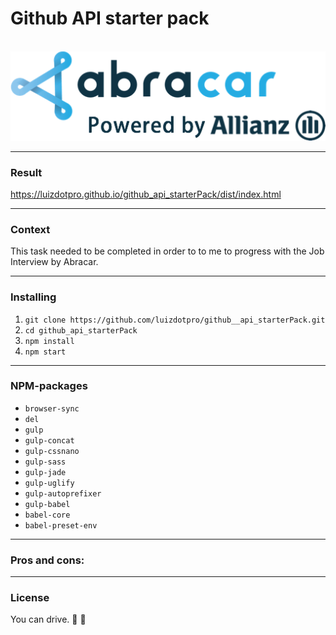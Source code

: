 # Github API starter pack
<p align="center"> 
  <br>
  <img src="abracar.png" alt="Repository done for the Abracar Interview">
  <br>
</p>

______

### Result 
https://luizdotpro.github.io/github_api_starterPack/dist/index.html

___

### Context 
This task needed to be completed in order to to me to progress with 
the Job Interview by Abracar. 
___

### Installing
1. `git clone https://github.com/luizdotpro/github__api_starterPack.git`
2. `cd github_api_starterPack` 
3. `npm install`
4. `npm start`

___

### NPM-packages

* `browser-sync`
* `del`
* `gulp`
* `gulp-concat`
* `gulp-cssnano`
* `gulp-sass`
* `gulp-jade`
* `gulp-uglify`
* `gulp-autoprefixer`
* `gulp-babel`
* `babel-core`
* `babel-preset-env`

___

### Pros and cons:

___

### License
You can drive. :blue_car: :car: 
